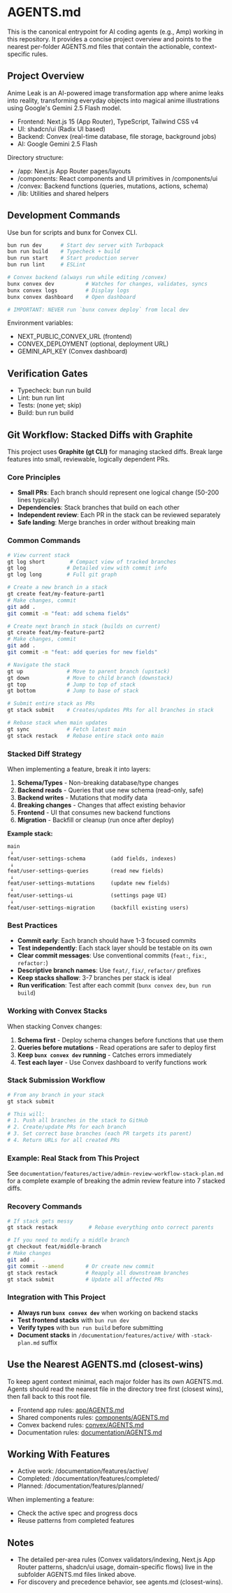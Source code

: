 # AGENTS.md

This is the canonical entrypoint for AI coding agents (e.g., Amp) working in this repository. It provides a concise project overview and points to the nearest per-folder AGENTS.md files that contain the actionable, context-specific rules.

## Project Overview

Anime Leak is an AI-powered image transformation app where anime leaks into reality, transforming everyday objects into magical anime illustrations using Google's Gemini 2.5 Flash model.

- Frontend: Next.js 15 (App Router), TypeScript, Tailwind CSS v4
- UI: shadcn/ui (Radix UI based)
- Backend: Convex (real-time database, file storage, background jobs)
- AI: Google Gemini 2.5 Flash

Directory structure:

- /app: Next.js App Router pages/layouts
- /components: React components and UI primitives in /components/ui
- /convex: Backend functions (queries, mutations, actions, schema)
- /lib: Utilities and shared helpers

## Development Commands

Use bun for scripts and bunx for Convex CLI.

```bash
bun run dev      # Start dev server with Turbopack
bun run build    # Typecheck + build
bun run start    # Start production server
bun run lint     # ESLint

# Convex backend (always run while editing /convex)
bunx convex dev          # Watches for changes, validates, syncs
bunx convex logs         # Display logs
bunx convex dashboard    # Open dashboard

# IMPORTANT: NEVER run `bunx convex deploy` from local dev
```

Environment variables:

- NEXT_PUBLIC_CONVEX_URL (frontend)
- CONVEX_DEPLOYMENT (optional, deployment URL)
- GEMINI_API_KEY (Convex dashboard)

## Verification Gates

- Typecheck: bun run build
- Lint: bun run lint
- Tests: (none yet; skip)
- Build: bun run build

## Git Workflow: Stacked Diffs with Graphite

This project uses **Graphite (gt CLI)** for managing stacked diffs. Break large features into small, reviewable, logically dependent PRs.

### Core Principles

- **Small PRs**: Each branch should represent one logical change (50-200 lines typically)
- **Dependencies**: Stack branches that build on each other
- **Independent review**: Each PR in the stack can be reviewed separately
- **Safe landing**: Merge branches in order without breaking main

### Common Commands

```bash
# View current stack
gt log short        # Compact view of tracked branches
gt log             # Detailed view with commit info
gt log long        # Full git graph

# Create a new branch in a stack
gt create feat/my-feature-part1
# Make changes, commit
git add .
git commit -m "feat: add schema fields"

# Create next branch in stack (builds on current)
gt create feat/my-feature-part2
# Make changes, commit
git add .
git commit -m "feat: add queries for new fields"

# Navigate the stack
gt up              # Move to parent branch (upstack)
gt down            # Move to child branch (downstack)
gt top             # Jump to top of stack
gt bottom          # Jump to base of stack

# Submit entire stack as PRs
gt stack submit    # Creates/updates PRs for all branches in stack

# Rebase stack when main updates
gt sync            # Fetch latest main
gt stack restack   # Rebase entire stack onto main
```

### Stacked Diff Strategy

When implementing a feature, break it into layers:

1. **Schema/Types** - Non-breaking database/type changes
2. **Backend reads** - Queries that use new schema (read-only, safe)
3. **Backend writes** - Mutations that modify data
4. **Breaking changes** - Changes that affect existing behavior
5. **Frontend** - UI that consumes new backend functions
6. **Migration** - Backfill or cleanup (run once after deploy)

**Example stack:**
```
main
 ↓
feat/user-settings-schema        (add fields, indexes)
 ↓
feat/user-settings-queries       (read new fields)
 ↓
feat/user-settings-mutations     (update new fields)
 ↓
feat/user-settings-ui            (settings page UI)
 ↓
feat/user-settings-migration     (backfill existing users)
```

### Best Practices

- **Commit early**: Each branch should have 1-3 focused commits
- **Test independently**: Each stack layer should be testable on its own
- **Clear commit messages**: Use conventional commits (`feat:`, `fix:`, `refactor:`)
- **Descriptive branch names**: Use `feat/`, `fix/`, `refactor/` prefixes
- **Keep stacks shallow**: 3-7 branches per stack is ideal
- **Run verification**: Test after each commit (`bunx convex dev`, `bun run build`)

### Working with Convex Stacks

When stacking Convex changes:

1. **Schema first** - Deploy schema changes before functions that use them
2. **Queries before mutations** - Read operations are safer to deploy first
3. **Keep `bunx convex dev` running** - Catches errors immediately
4. **Test each layer** - Use Convex dashboard to verify functions work

### Stack Submission Workflow

```bash
# From any branch in your stack
gt stack submit

# This will:
# 1. Push all branches in the stack to GitHub
# 2. Create/update PRs for each branch
# 3. Set correct base branches (each PR targets its parent)
# 4. Return URLs for all created PRs
```

### Example: Real Stack from This Project

See `documentation/features/active/admin-review-workflow-stack-plan.md` for a complete example of breaking the admin review feature into 7 stacked diffs.

### Recovery Commands

```bash
# If stack gets messy
gt stack restack          # Rebase everything onto correct parents

# If you need to modify a middle branch
gt checkout feat/middle-branch
# Make changes
git add .
git commit --amend       # Or create new commit
gt stack restack         # Reapply all downstream branches
gt stack submit          # Update all affected PRs
```

### Integration with This Project

- **Always run `bunx convex dev`** when working on backend stacks
- **Test frontend stacks** with `bun run dev`
- **Verify types** with `bun run build` before submitting
- **Document stacks** in `/documentation/features/active/` with `-stack-plan.md` suffix

## Use the Nearest AGENTS.md (closest-wins)

To keep agent context minimal, each major folder has its own AGENTS.md. Agents should read the nearest file in the directory tree first (closest wins), then fall back to this root file.

- Frontend app rules: [app/AGENTS.md](app/AGENTS.md)
- Shared components rules: [components/AGENTS.md](components/AGENTS.md)
- Convex backend rules: [convex/AGENTS.md](convex/AGENTS.md)
- Documentation rules: [documentation/AGENTS.md](documentation/AGENTS.md)

## Working With Features

- Active work: /documentation/features/active/
- Completed: /documentation/features/completed/
- Planned: /documentation/features/planned/

When implementing a feature:

- Check the active spec and progress docs
- Reuse patterns from completed features

## Notes

- The detailed per-area rules (Convex validators/indexing, Next.js App Router patterns, shadcn/ui usage, domain-specific flows) live in the subfolder AGENTS.md files linked above.
- For discovery and precedence behavior, see agents.md (closest-wins).
